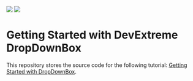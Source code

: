 <!-- default badges list -->
![](https://img.shields.io/endpoint?url=https://codecentral.devexpress.com/api/v1/VersionRange/535580482/21.2.4%2B)
[![](https://img.shields.io/badge/📖_How_to_use_DevExpress_Examples-e9f6fc?style=flat-square)](https://docs.devexpress.com/GeneralInformation/403183)
<!-- default badges end -->
# Getting Started with DevExtreme DropDownBox

This repository stores the source code for the following tutorial: [Getting Started with DropDownBox](https://js.devexpress.com/Documentation/Guide/UI_Components/DropDownBox/Getting_Started_with_DropDownBox/).
